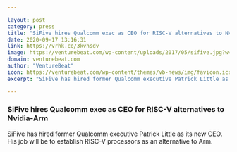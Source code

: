 ```yaml
---

layout: post
category: press
title: "SiFive hires Qualcomm exec as CEO for RISC-V alternatives to Nvidia-Arm"
date: 2020-09-17 13:16:31
link: https://vrhk.co/3kvhsdv
image: https://venturebeat.com/wp-content/uploads/2017/05/sifive.jpg?w=1200&strip=all
domain: venturebeat.com
author: "VentureBeat"
icon: https://venturebeat.com/wp-content/themes/vb-news/img/favicon.ico
excerpt: "SiFive has hired former Qualcomm executive Patrick Little as its new CEO. His job will be to establish RISC-V processors as an alternative to Arm."

---
```


### SiFive hires Qualcomm exec as CEO for RISC-V alternatives to Nvidia-Arm

SiFive has hired former Qualcomm executive Patrick Little as its new CEO. His job will be to establish RISC-V processors as an alternative to Arm.